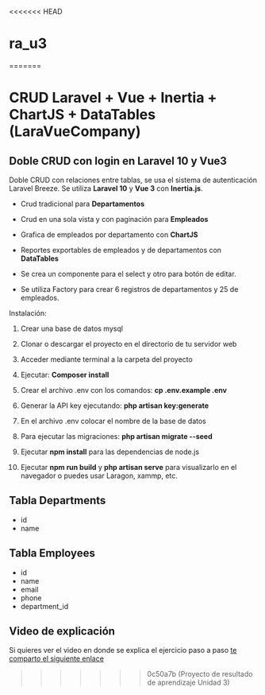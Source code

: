 <<<<<<< HEAD
# ra_u3
=======
# CRUD Laravel + Vue + Inertia + ChartJS + DataTables    (LaraVueCompany)

## Doble CRUD con login en Laravel 10 y Vue3

Doble CRUD con relaciones entre tablas, se usa el sistema de autenticación Laravel Breeze. Se utiliza <b>Laravel 10</b> y <b>Vue 3</b> con <b>Inertia.js</b>.

- Crud tradicional para <b>Departamentos</b>

- Crud en una sola vista y con paginación para <b>Empleados</b>

- Grafica de empleados por departamento con <b>ChartJS</b>

- Reportes exportables de empleados y de departamentos con <b>DataTables</b>

- Se crea un componente para el select y otro para botón de editar.

- Se utiliza Factory para crear 6 registros de departamentos y 25 de empleados.


Instalación:

1) Crear una base de datos mysql

2) Clonar o descargar el proyecto en el directorio de tu servidor web

3) Acceder mediante terminal a la carpeta del proyecto

4) Ejecutar:  <b>Composer install</b>

5) Crear el archivo .env con los comandos: <b> cp .env.example .env</b>

6) Generar la API key ejecutando: <b> php artisan key:generate </b>

7) En el archivo .env colocar el nombre de la base de datos

8) Para ejecutar las migraciones: <b>php artisan migrate --seed</b>

9) Ejecutar <b>npm install</b> para las dependencias de node.js

10) Ejecutar <b>npm run build</b> y <b>php artisan serve</b> para visualizarlo en el navegador o puedes usar Laragon, xammp, etc.

## Tabla Departments
- id 
- name


## Tabla Employees
- id
- name
- email
- phone
- department_id


## Video de explicación

Si quieres ver el video en donde se explica el ejercicio paso a paso  [te comparto el siguiente enlace](https://youtu.be/sQwDLrleegA)
>>>>>>> 0c50a7b (Proyecto de resultado de aprendizaje Unidad 3)
